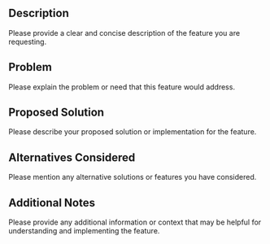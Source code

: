 ## Description
Please provide a clear and concise description of the feature you are requesting.

## Problem
Please explain the problem or need that this feature would address.

## Proposed Solution
Please describe your proposed solution or implementation for the feature.

## Alternatives Considered
Please mention any alternative solutions or features you have considered.

## Additional Notes
Please provide any additional information or context that may be helpful for understanding and implementing the feature.